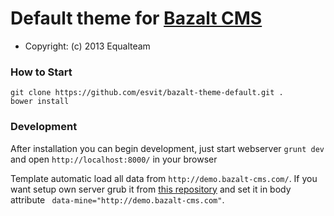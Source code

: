 Default theme for [Bazalt CMS](http://bazalt-cms.com)
================================================================

* Copyright: (c) 2013 Equalteam

### How to Start

```
git clone https://github.com/esvit/bazalt-theme-default.git .
bower install
```

### Development

After installation you can begin development, just start webserver `grunt dev` and open `http://localhost:8000/` in your browser

Template automatic load all data from `http://demo.bazalt-cms.com/`. If you want setup own server grub it from [this repository](https://github.com/esvit/bazalt-api) and set it in body attribute ` data-mine="http://demo.bazalt-cms.com"`.